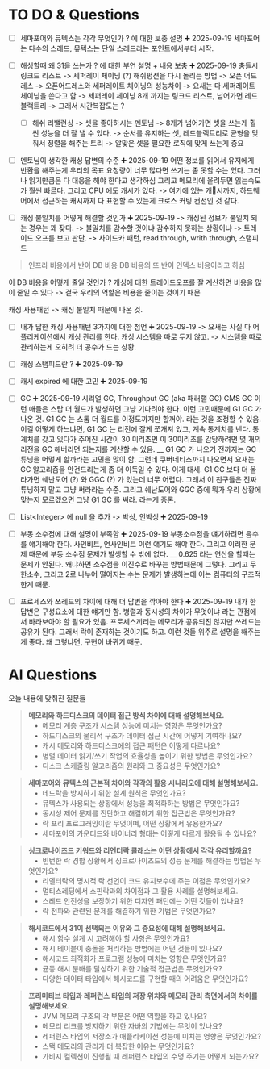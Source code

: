 
# TO DO & Questions


- [ ] 세마포어와 뮤텍스는 각각 무엇인가 ? 에 대한 보충 설명 ➕ 2025-09-19 
      세마포어는 다수의 스레드, 뮤텍스는 단일 스레드라는 포인트에서부터 시작.

- [ ] 해싱할때 왜 31을 쓰는가 ? 에 대한 부연 설명 + 내용 보충 ➕ 2025-09-19 
      충돌시 링크드 리스트 -> 세퍼레이 체이닝 (?)
      해쉬펑션을 다시 돌리는 방법 -> 오픈 어드레스
      -> 오픈어드레스와 세퍼레이트 체이닝의 성능차이
      -> 요새는 다 세퍼레이트 체이닝을 쓴다고 함
      -> 세퍼레이 체이닝 8개 까지는 링크드 리스트, 넘어가면 레드 블랙트리
      -> 그래서 시간복잡도는 ?
	- [ ] 해쉬 리밸런싱
	      -> 셋을 좋아하시는 멘토님
	      -> 8개가 넘어가면 셋을 쓰는게 훨씬 성능을 더 잘 낼 수 있다.
	      -> 순서를 유지하는 셋, 레드블랙트리로 균형을 맞춰서 정렬을 해주는 트리
	      -> 알맞은 셋을 필요한 로직에 맞게 쓰는게 중요

- [ ] 멘토님이 생각한 캐싱 답변의 수준 ➕ 2025-09-19 
      어떤 정보를 읽어서 유저에게 반환을 해주는게 우리의 목표
      요청량이 너무 많다면 쓰기는 좀 못할 수는 있다.
      그러나 읽기만큼은 다 대응을 해야 한다고 생각하심
      그리고 메모리에 올려두면 읽는속도가 훨씬 빠르다.
      그리고 CPU 에도 캐시가 있다.
      -> 여기에 있는 캐시까지, 하드웨어에서 접근하는 캐시까지 다 표현할 수 있는게
      크로스 커팅 컨선인 것 같다.

- [ ] 캐싱 불일치를 어떻게 해결할 것인가 ➕ 2025-09-19 
      -> 캐싱된 정보가 불일치 되는 경우는 꽤 잦다.
      -> 불일치를 감수할 것이냐 감수하지 못하는 상황이냐 
      -> 트레이드 오프를 보고 판단.
      -> 사이드카 패턴, read through, writh through, 스탬피드

> 인프라 비용에서 반이 DB 비용
> DB 비용의 또 반이 인덱스 비용이라고 하심

이 DB 비용을 어떻게 줄일 것인가 ? 캐싱에 대한 트레이드오프를 잘 계산하면
비용을 많이 줄일 수 있다 -> 결국 우리의 역할은 비용을 줄이는 것이기 때문

캐싱 사용패턴 -> 캐싱 불일치 때문에 나온 것.


- [ ] 내가 답한 캐싱 사용패턴 3가지에 대한 첨언 ➕ 2025-09-19 
      -> 요새는 사실 다 어플리케이션에서 캐싱 관리를 한다. 캐싱 시스템을 따로 두지 않고.
      -> 시스템을 따로 관리하는게 오히려 더 공수가 드는 상황.

- [ ] 캐싱 스탬피드란 ? ➕ 2025-09-19 

- [ ] 캐시 expired 에 대한 고민 ➕ 2025-09-19 


- [ ] GC ➕ 2025-09-19 
      시리얼 GC, Throughput GC (aka 패러랠 GC) CMS GC 이런 애들은 
      스탑 더 월드가 발생하면 그냥 기다려야 한다.
      이런 고민때문에 G1 GC 가 나온 것.
      G1 GC 는 스톱 더 월드를 이정도까지만 할꺼야. 라는 것을 조정할 수 있음.
      이걸 어떻게 하느냐면, G1 GC 는 리전에 잘게 쪼개져 있고,
      계속 통계치를 낸다. 통계치를 갖고 있다가 주어진 시간이 30 미리초면
      이 30미리초를 감당하려면 몇 개의 리전을 GC 해버리면 되는지를 계산할 수 있음.
      __
      G1 GC 가 나오기 전까지는 GC 튜닝을 어떻게 할까라는 고민을 많이 함.
      그런데 쿠버네티스까지 나오면서 요새는 GC 알고리즘을 안건드리는게 좀 더 이득일 수 있다.
      이게 대세. 
      G1 GC 보다 더 올라가면 쉐난도어 (?) 와 GGC (?) 가 있는데 너무 어렵다.
      그래서 이 친구들은 진짜 튜닝하지 말고 그냥 써라라는 수준.
      그리고 쉐난도어와 GGC 중에 뭐가 우리 상황에 맞는지 모르겠으면 그냥
      G1 GC 를 써라. 라는게 중론.


- [ ] List\<Integer> 에 null 을 추가 -> 박싱, 언박싱 ➕ 2025-09-19 

- [ ] 부동 소수점에 대해 설명이 부족함 ➕ 2025-09-19 
      부동소수점을 얘기하려면 음수를 얘기해야 한다.
      사인비트, 언사인비트 이런 얘기도 해야 한다.
      그리고 이러한 문제 때문에 부동 소수점 문제가 발생할 수 밖에 없다.
      __
      0.625 라는 연산을 할때는 문제가 안된다.
      왜냐하면 소수점을 이진수로 바꾸는 방법때문에 그렇다. 
      그리고 무한소수, 그리고 2로 나누어 떨어지는 수는 문제가 발생하는데
      이는 컴퓨터의 구조적 한계 때문.


- [ ] 프로세스와 쓰레드의 차이에 대해 더 답변을 깎아야 한다 ➕ 2025-09-19 
      내가 한 답변은 구성요소에 대한 얘기만 함.
      병렬과 동시성의 차이가 무엇이냐 라는 관점에서 바라보아야 할 필요가 있음.
      프로세스끼리는 메모리가 공유되진 않지만 쓰레드는 공유가 된다.
      그래서 락이 존재하는 것이기도 하고.
      이런 것들 위주로 설명을 해주는게 좋다.
      왜 그렇냐면, 구현이 바뀌기 때문.





# AI Questions


오늘 내용에 맞춰진 질문들

> **메모리와 하드디스크의 데이터 접근 방식 차이에 대해 설명해보세요.**  
>    •  메모리 계층 구조가 시스템 성능에 미치는 영향은 무엇인가요?  
>    •  하드디스크의 물리적 구조가 데이터 접근 시간에 어떻게 기여하나요?  
>    •  캐시 메모리와 하드디스크에의 접근 패턴은 어떻게 다르나요?  
>    •  병렬 데이터 읽기/쓰기 작업의 효율성을 높이기 위한 방법은 무엇인가요?  
>    •  디스크 스케줄링 알고리즘의 원리와 그 중요성은 무엇인가요?

> **세마포어와 뮤텍스의 근본적 차이와 각각의 활용 시나리오에 대해 설명해보세요.**  
>    •  데드락을 방지하기 위한 설계 원칙은 무엇인가요?  
>    •  뮤텍스가 사용되는 상황에서 성능을 최적화하는 방법은 무엇인가요?  
>    •  동시성 제어 문제를 진단하고 해결하기 위한 접근법은 무엇인가요?  
>    •  락 프리 프로그래밍이란 무엇이며, 어떤 상황에서 유용한가요?  
>    •  세마포어의 카운티드와 바이너리 형태는 어떻게 다르게 활용될 수 있나요?

> **싱크로나이즈드 키워드와 리엔터락 클래스는 어떤 상황에서 각각 유리할까요?**  
>    •  빈번한 락 경합 상황에서 싱크로나이즈드의 성능 문제를 해결하는 방법은 무엇인가요?  
>    •  리엔터락의 명시적 락 선언이 코드 유지보수에 주는 이점은 무엇인가요?  
>    •  멀티스레딩에서 스핀락과의 차이점과 그 활용 사례를 설명해보세요.  
>    •  스레드 안전성을 보장하기 위한 디자인 패턴에는 어떤 것들이 있나요?  
>    •  락 전파와 관련된 문제를 해결하기 위한 기법은 무엇인가요?

> **해시코드에서 31이 선택되는 이유와 그 중요성에 대해 설명해보세요.**  
>    •  해시 함수 설계 시 고려해야 할 사항은 무엇인가요?  
>    •  해시 테이블이 충돌을 처리하는 방법에는 어떤 것들이 있나요?  
>    •  해시코드 최적화가 프로그램 성능에 미치는 영향은 무엇인가요?  
>    •  균등 해시 분배를 달성하기 위한 기술적 접근법은 무엇인가요?  
>    •  다양한 데이터 타입에서 해시코드를 구현할 때의 어려움은 무엇인가요?

> **프리미티브 타입과 레퍼런스 타입의 저장 위치와 메모리 관리 측면에서의 차이를 설명해보세요.**  
>    •  JVM 메모리 구조의 각 부분은 어떤 역할을 하고 있나요?  
>    •  메모리 리크를 방지하기 위한 자바의 기법에는 무엇이 있나요?  
>    •  레퍼런스 타입의 저장소가 애플리케이션 성능에 미치는 영향은 무엇인가요?  
>    •  스택 메모리의 관리가 더 복잡한 이유는 무엇인가요?  
>    •  가비지 컬렉션이 진행될 때 레퍼런스 타입의 수명 주기는 어떻게 되는가요?